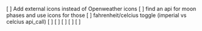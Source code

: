 [ ] Add external icons instead of Openweather icons
[ ] find an api for moon phases and use icons for those
[ ] fahrenheit/celcius toggle (imperial vs celcius api_call)
[ ]
[ ]
[ ]
[ ]
[ ] 
